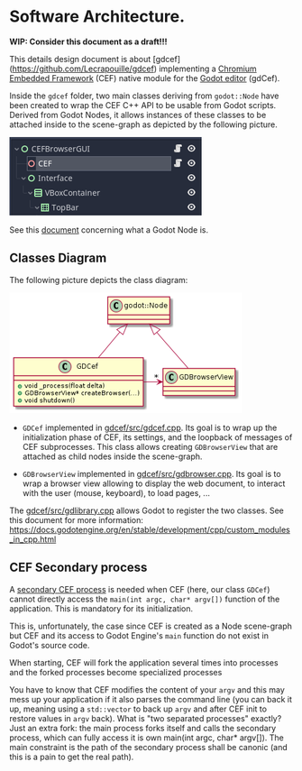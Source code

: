 # Software Architecture.

**WIP: Consider this document as a draft!!!**

This details design document is about [gdcef]
(https://github.com/Lecrapouille/gdcef) implementing a [Chromium Embedded
Framework](https://bitbucket.org/chromiumembedded/cef/wiki/Home) (CEF) native
module for the [Godot editor](https://godotengine.org/) (gdCef).

Inside the `gdcef` folder, two main classes deriving from `godot::Node` have
been created to wrap the CEF C++ API to be usable from Godot scripts. Derived
from Godot Nodes, it allows instances of these classes to be attached inside to
the scene-graph as depicted by the following picture.

![CEFnode](scenegraph/cef.png)

See this
[document](https://docs.godotengine.org/en/stable/classes/class_node.html)
concerning what a Godot Node is.

## Classes Diagram

The following picture depicts the class diagram:

![classdiag](architecture/classes.png)

- `GDCef` implemented in [gdcef/src/gdcef.cpp](gdcef.[ch]pp). Its goal is to
  wrap up the initialization phase of CEF, its settings, and the loopback of
  messages of CEF subprocesses. This class allows creating `GDBrowserView`
  that are attached as child nodes inside the scene-graph.

- `GDBrowserView` implemented in [gdcef/src/gdbrowser.cpp](gdbrowser.[ch]pp).
  Its goal is to wrap a browser view allowing to display the web document, to
  interact with the user (mouse, keyboard), to load pages, ...

The [gdcef/src/gdlibrary.cpp](gdcef/src/gdlibrary.cpp) allows Godot to
register the two classes. See this document for more information:
https://docs.godotengine.org/en/stable/development/cpp/custom_modules_in_cpp.html

## CEF Secondary process

A [secondary CEF
process](https://bitbucket.org/chromiumembedded/cef/wiki/GeneralUsage.md#markdown-header-separate-sub-process-executable)
is needed when CEF (here, our class `GDCef`) cannot directly access the
`main(int argc, char* argv[])` function of the application. This is mandatory for
its initialization.
<!---
This is, unfortunately, the case since CEF is created as a node
scene-graph but CEF does not come natively inside the Godot engine and
accessing the Godot engine `main` function.
-->
This is, unfortunately, the case since CEF is created as a Node scene-graph
but CEF and its access to Godot Engine's `main` function do not exist
in Godot's source code.

When starting, CEF will fork the application several times into processes
and the forked processes become specialized processes

You have to know that CEF modifies the content of your `argv` and this may mess
up your application if it also parses the command line (you can back it up,
meaning using a `std::vector` to back up `argv` and after CEF init to restore
values in `argv` back). What is "two separated processes" exactly? Just an extra
fork: the main process forks itself and calls the secondary process, which can
fully access it is own main(int argc, char* argv[]). The main constraint is the
path of the secondary process shall be canonic (and this is a pain to get the
real path).

<!---
## Diagram sequence
-->

